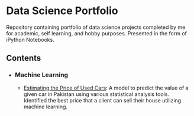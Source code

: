 # Data Science Portfolio
Repository containing portfolio of data science projects completed by me for academic, self learning, and hobby purposes. Presented in the form of iPython Notebooks.

## Contents

- ### Machine Learning
    - [Estimating the Price of Used Cars](https://github.com/sajal2692/data-science-portfolio/blob/master/boston_housing/boston_housing.ipynb):  A model to predict the value of a given car in Pakistan using various statistical analysis tools. Identified the best price that a client can sell their house utilizing machine learning.

